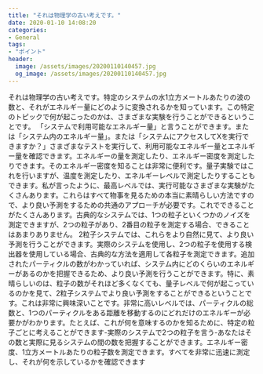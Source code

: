 ```yaml
---
title: "それは物理学の古い考えです。"
date: 2020-01-10 14:08:20
categories:
- General
tags:
- "ポイント"
header:
  image: /assets/images/20200110140457.jpg
  og_image: /assets/images/20200110140457.jpg
---
```


それは物理学の古い考えです。特定のシステムの水1立方メートルあたりの波の数と、それがエネルギー量にどのように変換されるかを知っています。この特定のトピックで何が起こったのかは、さまざまな実験を行うことができるということです。 「システムで利用可能なエネルギー量」と言うことができます。または「システム内のエネルギー量」。または「システムにアクセスしてXを実行できますか？」さまざまなテストを実行して、利用可能なエネルギー量とエネルギー量を確認できます。エネルギーの量を測定したり、エネルギー密度を測定したりできます。そのエネルギー密度を知ることは非常に便利です。量子実験ではこれを行いますが、温度を測定したり、エネルギーレベルで測定したりすることもできます。私が言ったように、最高レベルでは、実行可能なさまざまな実験がたくさんあります。これらはすべて物事を見るための本当に素晴らしい方法ですので、より良い予測をするための共通のアプローチが必要です。これでできることがたくさんあります。古典的なシステムでは、1つの粒子といくつかのノイズを測定できますが、2つの粒子があり、2番目の粒子を測定する場合、できることはあまりありません。 2粒子システムでは、これらをより自然に見て、より良い予測を行うことができます。実際のシステムを使用し、2つの粒子を使用する検出器を使用している場合、古典的な方法を適用して各粒子を測定できます。追加されたパーティクルの数がわかっていれば、システム内にどのくらいのエネルギーがあるのかを把握できるため、より良い予測を行うことができます。特に、素晴らしいのは、粒子の数がそれほど多くなくても、量子レベルで何が起こっているのかを見て、2粒子システムでより良い予測をすることができるということです。これは非常に興味深いことです。非常に高いレベルでは、パーティクルの総数と、1つのパーティクルをある距離を移動するのにどれだけのエネルギーが必要かがわかります。たとえば、これが何を意味するのかを知るために、特定の粒子ごとに考えることができます-実際のシステムで2つの粒子を言う-あなたはその数と実際に見るシステムの間の数を把握することができます。エネルギー密度、1立方メートルあたりの粒子数を測定できます。すべてを非常に迅速に測定し、それが何を示しているかを確認できます
